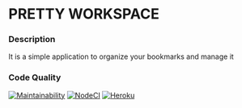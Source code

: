 # PRETTY WORKSPACE
### Description
It is a simple application to organize your bookmarks and manage it
### Code Quality
[![Maintainability](https://api.codeclimate.com/v1/badges/67d5d871ac80896dc124/maintainability)](https://codeclimate.com/github/Ziprion/pretty-workplace/maintainability)
[![NodeCI](https://github.com/Ziprion/pretty-workplace/actions/workflows/node-ci.yml/badge.svg)](https://github.com/Ziprion/pretty-workplace/actions/workflows/node-ci.yml)
[![Heroku](http://heroku-badge.herokuapp.com/?app=powerful-taiga-19167)](http://heroku-badge.herokuapp.com/?app=powerful-taiga-19167)